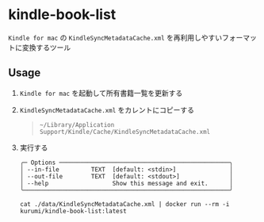 # kindle-book-list

`Kindle for mac` の `KindleSyncMetadataCache.xml` を再利用しやすいフォーマットに変換するツール

## Usage

1. `Kindle for mac` を起動して所有書籍一覧を更新する

2. `KindleSyncMetadataCache.xml` をカレントにコピーする

   > `~/Library/Application Support/Kindle/Cache/KindleSyncMetadataCache.xml`

3. 実行する

   ```shell
   ╭─ Options ────────────────────────────────────────────────╮
   │ --in-file         TEXT  [default: <stdin>]               │
   │ --out-file        TEXT  [default: <stdout>]              │
   │ --help                  Show this message and exit.      │
   ╰──────────────────────────────────────────────────────────╯

   cat ./data/KindleSyncMetadataCache.xml | docker run --rm -i kurumi/kindle-book-list:latest
   ```
